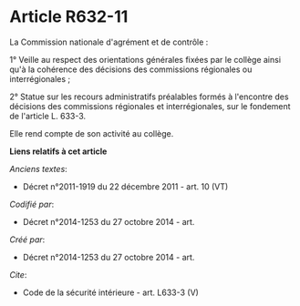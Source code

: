 # Article R632-11

La Commission nationale d'agrément et de contrôle : 

1° Veille au respect des orientations générales fixées par le collège ainsi qu'à la cohérence des décisions des commissions
régionales ou interrégionales ; 

2° Statue sur les recours administratifs préalables formés à l'encontre des décisions des commissions régionales et
interrégionales, sur le fondement de l'article L. 633-3. 

Elle rend compte de son activité au collège.

**Liens relatifs à cet article**

_Anciens textes_:

  - Décret n°2011-1919 du 22 décembre 2011 - art. 10 (VT)

_Codifié par_:

  - Décret n°2014-1253 du 27 octobre 2014 - art.

_Créé par_:

  - Décret n°2014-1253 du 27 octobre 2014 - art.

_Cite_:

  - Code de la sécurité intérieure - art. L633-3 (V)
